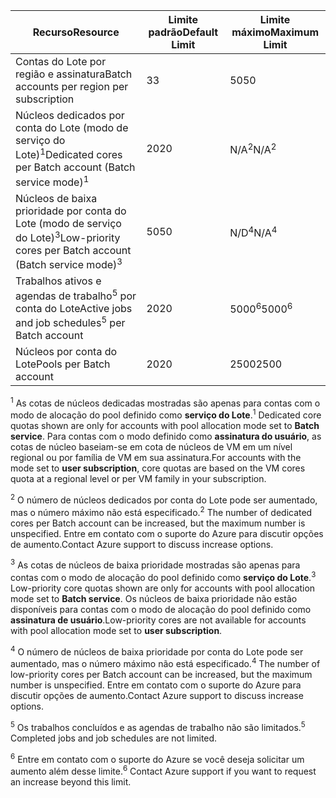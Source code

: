 | <span data-ttu-id="01f47-101">**Recurso**</span><span class="sxs-lookup"><span data-stu-id="01f47-101">**Resource**</span></span> | <span data-ttu-id="01f47-102">**Limite padrão**</span><span class="sxs-lookup"><span data-stu-id="01f47-102">**Default Limit**</span></span> | <span data-ttu-id="01f47-103">**Limite máximo**</span><span class="sxs-lookup"><span data-stu-id="01f47-103">**Maximum Limit**</span></span> |
| --- | --- | --- |
| <span data-ttu-id="01f47-104">Contas do Lote por região e assinatura</span><span class="sxs-lookup"><span data-stu-id="01f47-104">Batch accounts per region per subscription</span></span> | <span data-ttu-id="01f47-105">3</span><span class="sxs-lookup"><span data-stu-id="01f47-105">3</span></span> |<span data-ttu-id="01f47-106">50</span><span class="sxs-lookup"><span data-stu-id="01f47-106">50</span></span> |
| <span data-ttu-id="01f47-107">Núcleos dedicados por conta do Lote (modo de serviço do Lote)<sup>1</sup></span><span class="sxs-lookup"><span data-stu-id="01f47-107">Dedicated cores per Batch account (Batch service mode)<sup>1</sup></span></span> | <span data-ttu-id="01f47-108">20</span><span class="sxs-lookup"><span data-stu-id="01f47-108">20</span></span> | <span data-ttu-id="01f47-109">N/A<sup>2</sup></span><span class="sxs-lookup"><span data-stu-id="01f47-109">N/A<sup>2</sup></span></span> |
| <span data-ttu-id="01f47-110">Núcleos de baixa prioridade por conta do Lote (modo de serviço do Lote)<sup>3</sup></span><span class="sxs-lookup"><span data-stu-id="01f47-110">Low-priority cores per Batch account (Batch service mode)<sup>3</sup></span></span> | <span data-ttu-id="01f47-111">50</span><span class="sxs-lookup"><span data-stu-id="01f47-111">50</span></span> | <span data-ttu-id="01f47-112">N/D<sup>4</sup></span><span class="sxs-lookup"><span data-stu-id="01f47-112">N/A<sup>4</sup></span></span> |
| <span data-ttu-id="01f47-113">Trabalhos ativos e agendas de trabalho<sup>5</sup> por conta do Lote</span><span class="sxs-lookup"><span data-stu-id="01f47-113">Active jobs and job schedules<sup>5</sup> per Batch account</span></span> | <span data-ttu-id="01f47-114">20</span><span class="sxs-lookup"><span data-stu-id="01f47-114">20</span></span> | <span data-ttu-id="01f47-115">5000<sup>6</sup></span><span class="sxs-lookup"><span data-stu-id="01f47-115">5000<sup>6</sup></span></span> |
| <span data-ttu-id="01f47-116">Núcleos por conta do Lote</span><span class="sxs-lookup"><span data-stu-id="01f47-116">Pools per Batch account</span></span> | <span data-ttu-id="01f47-117">20</span><span class="sxs-lookup"><span data-stu-id="01f47-117">20</span></span> | <span data-ttu-id="01f47-118">2500</span><span class="sxs-lookup"><span data-stu-id="01f47-118">2500</span></span> |

<span data-ttu-id="01f47-119"><sup>1</sup> As cotas de núcleos dedicadas mostradas são apenas para contas com o modo de alocação do pool definido como **serviço do Lote**.</span><span class="sxs-lookup"><span data-stu-id="01f47-119"><sup>1</sup> Dedicated core quotas shown are only for accounts with pool allocation mode set to **Batch service**.</span></span> <span data-ttu-id="01f47-120">Para contas com o modo definido como **assinatura do usuário**, as cotas de núcleo baseiam-se em cota de núcleos de VM em um nível regional ou por família de VM em sua assinatura.</span><span class="sxs-lookup"><span data-stu-id="01f47-120">For accounts with the mode set to **user subscription**, core quotas are based on the VM cores quota at a regional level or per VM family in your subscription.</span></span>

<span data-ttu-id="01f47-121"><sup>2</sup> O número de núcleos dedicados por conta do Lote pode ser aumentado, mas o número máximo não está especificado.</span><span class="sxs-lookup"><span data-stu-id="01f47-121"><sup>2</sup> The number of dedicated cores per Batch account can be increased, but the maximum number is unspecified.</span></span> <span data-ttu-id="01f47-122">Entre em contato com o suporte do Azure para discutir opções de aumento.</span><span class="sxs-lookup"><span data-stu-id="01f47-122">Contact Azure support to discuss increase options.</span></span>

<span data-ttu-id="01f47-123"><sup>3</sup> As cotas de núcleos de baixa prioridade mostradas são apenas para contas com o modo de alocação do pool definido como **serviço do Lote**.</span><span class="sxs-lookup"><span data-stu-id="01f47-123"><sup>3</sup> Low-priority core quotas shown are only for accounts with pool allocation mode set to **Batch service**.</span></span> <span data-ttu-id="01f47-124">Os núcleos de baixa prioridade não estão disponíveis para contas com o modo de alocação do pool definido como **assinatura de usuário**.</span><span class="sxs-lookup"><span data-stu-id="01f47-124">Low-priority cores are not available for accounts with pool allocation mode set to **user subscription**.</span></span>

<span data-ttu-id="01f47-125"><sup>4</sup> O número de núcleos de baixa prioridade por conta do Lote pode ser aumentado, mas o número máximo não está especificado.</span><span class="sxs-lookup"><span data-stu-id="01f47-125"><sup>4</sup> The number of low-priority cores per Batch account can be increased, but the maximum number is unspecified.</span></span> <span data-ttu-id="01f47-126">Entre em contato com o suporte do Azure para discutir opções de aumento.</span><span class="sxs-lookup"><span data-stu-id="01f47-126">Contact Azure support to discuss increase options.</span></span>

<span data-ttu-id="01f47-127"><sup>5</sup> Os trabalhos concluídos e as agendas de trabalho não são limitados.</span><span class="sxs-lookup"><span data-stu-id="01f47-127"><sup>5</sup> Completed jobs and job schedules are not limited.</span></span>

<span data-ttu-id="01f47-128"><sup>6</sup> Entre em contato com o suporte do Azure se você deseja solicitar um aumento além desse limite.</span><span class="sxs-lookup"><span data-stu-id="01f47-128"><sup>6</sup> Contact Azure support if you want to request an increase beyond this limit.</span></span>
